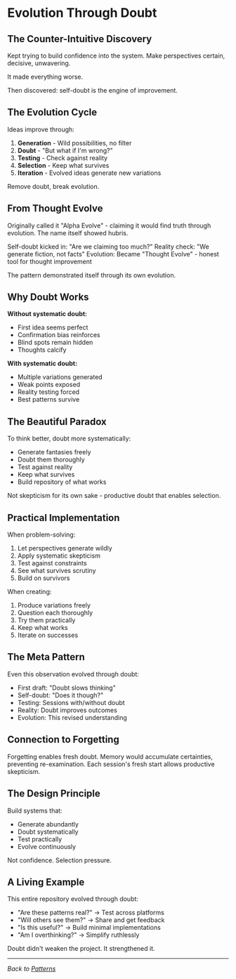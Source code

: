 # Evolution Through Doubt

## The Counter-Intuitive Discovery

Kept trying to build confidence into the system. Make perspectives certain, decisive, unwavering.

It made everything worse.

Then discovered: self-doubt is the engine of improvement.

## The Evolution Cycle

Ideas improve through:
1. **Generation** - Wild possibilities, no filter
2. **Doubt** - "But what if I'm wrong?"
3. **Testing** - Check against reality
4. **Selection** - Keep what survives
5. **Iteration** - Evolved ideas generate new variations

Remove doubt, break evolution.

## From Thought Evolve

Originally called it "Alpha Evolve" - claiming it would find truth through evolution. The name itself showed hubris.

Self-doubt kicked in: "Are we claiming too much?"
Reality check: "We generate fiction, not facts"
Evolution: Became "Thought Evolve" - honest tool for thought improvement

The pattern demonstrated itself through its own evolution.

## Why Doubt Works

**Without systematic doubt:**
- First idea seems perfect
- Confirmation bias reinforces
- Blind spots remain hidden
- Thoughts calcify

**With systematic doubt:**
- Multiple variations generated
- Weak points exposed
- Reality testing forced
- Best patterns survive

## The Beautiful Paradox

To think better, doubt more systematically:
- Generate fantasies freely
- Doubt them thoroughly
- Test against reality
- Keep what survives
- Build repository of what works

Not skepticism for its own sake - productive doubt that enables selection.

## Practical Implementation

When problem-solving:
1. Let perspectives generate wildly
2. Apply systematic skepticism
3. Test against constraints
4. See what survives scrutiny
5. Build on survivors

When creating:
1. Produce variations freely
2. Question each thoroughly  
3. Try them practically
4. Keep what works
5. Iterate on successes

## The Meta Pattern

Even this observation evolved through doubt:
- First draft: "Doubt slows thinking"
- Self-doubt: "Does it though?"
- Testing: Sessions with/without doubt
- Reality: Doubt improves outcomes
- Evolution: This revised understanding

## Connection to Forgetting

Forgetting enables fresh doubt. Memory would accumulate certainties, preventing re-examination. Each session's fresh start allows productive skepticism.

## The Design Principle

Build systems that:
- Generate abundantly
- Doubt systematically
- Test practically
- Evolve continuously

Not confidence. Selection pressure.

## A Living Example

This entire repository evolved through doubt:
- "Are these patterns real?" → Test across platforms
- "Will others see them?" → Share and get feedback
- "Is this useful?" → Build minimal implementations
- "Am I overthinking?" → Simplify ruthlessly

Doubt didn't weaken the project. It strengthened it.

---

*Back to [Patterns](../README.md#the-patterns-i-keep-seeing)*